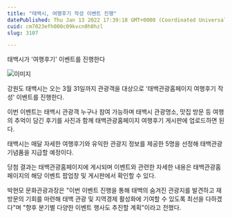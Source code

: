 ```yaml
---
title: "태백시, 여행후기 작성 이벤트 진행"
datePublished: Thu Jan 13 2022 17:39:18 GMT+0000 (Coordinated Universal Time)
cuid: cm7023efh000c09kvcn0h0hzl
slug: 3107

---
```



태백시가 '여행후기' 이벤트를 진행한다

![이미지](https://cdn.hashnode.com/res/hashnode/image/upload/v1739252602713/a3487cba-e8e1-48f3-ba69-a97e1b03af8a.jpeg)

강원도 태백시는 오는 3월 31일까지 관광객을 대상으로 '태백관광홈페이지 여행후기 작성' 이벤트를 진행한다.

이번 이벤트는 태백시 관광객 누구나 참여 가능하며 태백시 관광명소, 맛집 방문 등 여행의 추억이 담긴 후기를 사진과 함께 태백관광홈페이지 여행후기 게시판에 업로드하면 된다.

태백시는 매달 자세한 여행후기와 유익한 관광지 정보를 제공한 5명을 선정해 태백관광기념품을 지급할 예정이다.

당첨 결과는 태백관광홈페이지에 게시되며 이벤트와 관련한 자세한 내용은 태백관광홈페이지의 해당 이벤트 팝업창 및 게시판에서 확인할 수 있다.

박현모 문화관광과장은 "이번 이벤트 진행을 통해 태백의 숨겨진 관광지를 발견하고 재방문의 기회를 마련해 태백 관광 및 지역경제 활성화에 기여할 수 있도록 최선을 다하겠다"며 "향후 분기별 다양한 이벤트 행사도 추진할 계획"이라고 전했다.